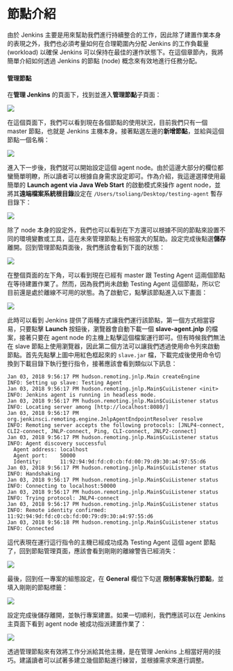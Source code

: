 # 節點介紹

由於 Jenkins 主要是用來幫助我們進行持續整合的工作，因此除了建置作業本身的表現之外，我們也必須考量如何在合理範圍內分配 Jenkins 的工作負載量 (workload) 以確保 Jenkins 可以保持在最佳的運作狀態下。在這個章節內，我將簡單介紹如何透過 Jenkins 的節點 (node) 概念來有效地進行任務分配。

#### 管理節點

在**管理 Jenkins** 的頁面下，找到並進入**管理節點**子頁面：

![](https://github.com/tsoliangwu0130/learn-ansible-and-jenkins-in-30-days/blob/master/images/jenkins-node-01.png?raw=true)

在這個頁面下，我們可以看到現在各個節點的使用狀況，目前我們只有一個 master 節點，也就是 Jenkins 主機本身。接著點選左邊的**新增節點**，並給與這個節點一個名稱：

![](https://github.com/tsoliangwu0130/learn-ansible-and-jenkins-in-30-days/blob/master/images/jenkins-node-02.png?raw=true)

進入下一步後，我們就可以開始設定這個 agent node。由於這邊大部分的欄位都蠻簡單明瞭，所以讀者可以根據自身需求設定即可。作為介紹，我這邊選擇使用最簡單的 **Launch agent via Java Web Start** 的啟動模式來操作 agent node，並將其**遠端檔案系統根目錄**設定在 `/Users/tsoliang/Desktop/testing-agent` 暫存目錄下：

![](https://github.com/tsoliangwu0130/learn-ansible-and-jenkins-in-30-days/blob/master/images/jenkins-node-03.png?raw=true)

除了 node 本身的設定外，我們也可以看到在下方還可以根據不同的節點來設置不同的環境變數或工具，這在未來管理節點上有相當大的幫助。設定完成後點選**儲存**離開。回到管理節點頁面後，我們應該會看到下面的狀態：

![](https://github.com/tsoliangwu0130/learn-ansible-and-jenkins-in-30-days/blob/master/images/jenkins-node-04.png?raw=true)

在整個頁面的左下角，可以看到現在已經有 master 跟 Testing Agent 這兩個節點在等待建置作業了。然而，因為我們尚未啟動 Testing Agent 這個節點，所以它目前還是處於離線不可用的狀態。為了啟動它，點擊該節點進入以下畫面：

![](https://github.com/tsoliangwu0130/learn-ansible-and-jenkins-in-30-days/blob/master/images/jenkins-node-05.png?raw=true)

此時可以看到 Jenkins 提供了兩種方式讓我們運行該節點，第一個方式相當容易，只要點擊 **Launch** 按鈕後，瀏覽器會自動下載一個 **slave-agent.jnlp** 的檔案，接著只要在 agent node 的主機上點擊這個檔案運行即可。但有時候我們無法在 slave 節點上使用瀏覽器，因此第二個方法可以讓我們透過使用命令列來啟動節點。首先先點擊上圖中用紅色框起來的 `slave.jar` 檔，下載完成後使用命令切換到下載目錄下執行整行指令，接著應該會看到類似以下訊息：

```
Jan 03, 2018 9:56:17 PM hudson.remoting.jnlp.Main createEngine
INFO: Setting up slave: Testing Agent
Jan 03, 2018 9:56:17 PM hudson.remoting.jnlp.Main$CuiListener <init>
INFO: Jenkins agent is running in headless mode.
Jan 03, 2018 9:56:17 PM hudson.remoting.jnlp.Main$CuiListener status
INFO: Locating server among [http://localhost:8080/]
Jan 03, 2018 9:56:17 PM org.jenkinsci.remoting.engine.JnlpAgentEndpointResolver resolve
INFO: Remoting server accepts the following protocols: [JNLP4-connect, CLI2-connect, JNLP-connect, Ping, CLI-connect, JNLP2-connect]
Jan 03, 2018 9:56:17 PM hudson.remoting.jnlp.Main$CuiListener status
INFO: Agent discovery successful
  Agent address: localhost
  Agent port:    50000
  Identity:      11:92:94:9d:fd:c0:cb:fd:00:79:d9:30:a4:97:55:d6
Jan 03, 2018 9:56:17 PM hudson.remoting.jnlp.Main$CuiListener status
INFO: Handshaking
Jan 03, 2018 9:56:17 PM hudson.remoting.jnlp.Main$CuiListener status
INFO: Connecting to localhost:50000
Jan 03, 2018 9:56:17 PM hudson.remoting.jnlp.Main$CuiListener status
INFO: Trying protocol: JNLP4-connect
Jan 03, 2018 9:56:17 PM hudson.remoting.jnlp.Main$CuiListener status
INFO: Remote identity confirmed: 11:92:94:9d:fd:c0:cb:fd:00:79:d9:30:a4:97:55:d6
Jan 03, 2018 9:56:18 PM hudson.remoting.jnlp.Main$CuiListener status
INFO: Connected
```

這代表現在運行這行指令的主機已經成功成為 Testing Agent 這個 agent 節點了，回到節點管理頁面，應該會看到剛剛的離線警告已經消失：

![](https://github.com/tsoliangwu0130/learn-ansible-and-jenkins-in-30-days/blob/master/images/jenkins-node-06.png?raw=true)

最後，回到任一專案的組態設定，在 **General** 欄位下勾選 **限制專案執行節點**，並填入剛剛的節點標籤：

![](https://github.com/tsoliangwu0130/learn-ansible-and-jenkins-in-30-days/blob/master/images/jenkins-node-07.png?raw=true)

設定完成後儲存離開，並執行專案建置。如果一切順利，我們應該可以在 Jenkins 主頁面下看到 agent node 被成功指派建置作業了：

![](https://github.com/tsoliangwu0130/learn-ansible-and-jenkins-in-30-days/blob/master/images/jenkins-node-08.png?raw=true)

透過管理節點來有效將工作分派給其他主機，是在管理 Jenkins 上相當好用的技巧。建議讀者可以試著多建立幾個節點進行練習，並根據需求來進行調整。

